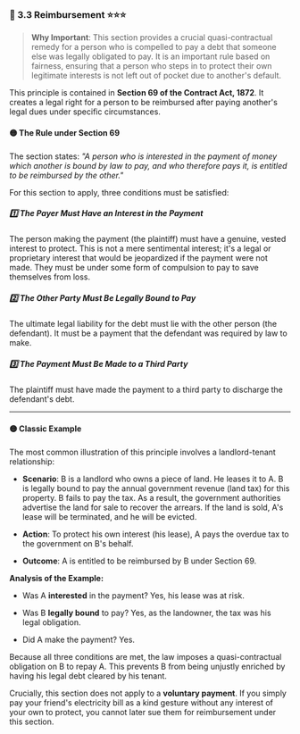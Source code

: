 ### 📌 3.3 Reimbursement ⭐⭐⭐

>**Why Important**: This section provides a crucial quasi-contractual remedy for a person who is compelled to pay a debt that someone else was legally obligated to pay. It is an important rule based on fairness, ensuring that a person who steps in to protect their own legitimate interests is not left out of pocket due to another's default.

This principle is contained in **Section 69 of the Contract Act, 1872**. It creates a legal right for a person to be reimbursed after paying another's legal dues under specific circumstances.

#### 🟡 The Rule under Section 69

The section states: _"A person who is interested in the payment of money which another is bound by law to pay, and who therefore pays it, is entitled to be reimbursed by the other."_

For this section to apply, three conditions must be satisfied:

##### 1️⃣ The Payer Must Have an Interest in the Payment 
The person making the payment (the plaintiff) must have a genuine, vested interest to protect. This is not a mere sentimental interest; it's a legal or proprietary interest that would be jeopardized if the payment were not made. They must be under some form of compulsion to pay to save themselves from loss.
    
##### 2️⃣ The Other Party Must Be Legally Bound to Pay 
The ultimate legal liability for the debt must lie with the other person (the defendant). It must be a payment that the defendant was required by law to make.
    
##### 3️⃣ The Payment Must Be Made to a Third Party 
The plaintiff must have made the payment to a third party to discharge the defendant's debt.
    

---

#### 🟡 Classic Example

The most common illustration of this principle involves a landlord-tenant relationship:

- **Scenario**: B is a landlord who owns a piece of land. He leases it to A. B is legally bound to pay the annual government revenue (land tax) for this property. B fails to pay the tax. As a result, the government authorities advertise the land for sale to recover the arrears. If the land is sold, A's lease will be terminated, and he will be evicted.
    
- **Action**: To protect his own interest (his lease), A pays the overdue tax to the government on B's behalf.
    
- **Outcome**: A is entitled to be reimbursed by B under Section 69.
    

**Analysis of the Example:**

- Was A **interested** in the payment? Yes, his lease was at risk.
    
- Was B **legally bound** to pay? Yes, as the landowner, the tax was his legal obligation.
    
- Did A make the payment? Yes.
    

Because all three conditions are met, the law imposes a quasi-contractual obligation on B to repay A. This prevents B from being unjustly enriched by having his legal debt cleared by his tenant.

Crucially, this section does not apply to a **voluntary payment**. If you simply pay your friend's electricity bill as a kind gesture without any interest of your own to protect, you cannot later sue them for reimbursement under this section.